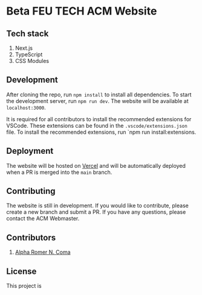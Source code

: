 # Beta FEU TECH ACM Website

## Tech stack

1. Next.js
2. TypeScript
3. CSS Modules

## Development

After cloning the repo, run `npm install` to install all dependencies. To start the development server, run `npm run dev`. The website will be available at `localhost:3000`.

It is required for all contributors to install the recommended extensions for VSCode. These extensions can be found in the `.vscode/extensions.json` file. To install the recommended extensions, run `npm run install:extensions.

## Deployment

The website will be hosted on [Vercel](https://vercel.com/) and will be automatically deployed when a PR is merged into the `main` branch.

## Contributing

The website is still in development. If you would like to contribute, please create a new branch and submit a PR. If you have any questions, please contact the ACM Webmaster.

## Contributors

1. [Alpha Romer N. Coma](https://github.com/alphacoma18/)

## License
This project is 
